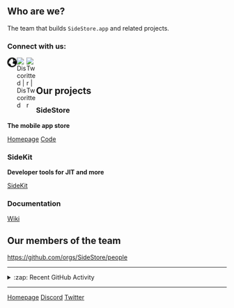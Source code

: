 <!-- 
Docs: How to use GitHub README and actions to auto-generate embedded content.
https://github.com/anuraghazra/github-readme-stats
https://www.youtube.com/watch?v=n6d4KHSKqGk
https://github.com/rahuldkjain/github-profile-readme-generator
 -->

## Who are we?

The team that builds `SideStore.app` and related projects.

### Connect with us:

<!--
[![Website](https://img.shields.io/website?label=sidestore.io&style=for-the-badge&url=https://sidestore.io)](https://sidestore.io)
[![Twitter Follow](https://img.shields.io/twitter/follow/sidestore_io?color=1DA1F2&logo=twitter&style=for-the-badge)](https://twitter.com/intent/follow?original_referer=https%3A%2F%2Fgithub.com%2Fsidestore&screen_name=sidestore)
[![GitHub Followers](https://img.shields.io/github/followers/sidestore?style=for-the-badge)]()
[![GitHub Sponsors](https://img.shields.io/github/sponsors/sidestore?style=for-the-badge
)]() 
-->

[<img align="left" alt="sidestore.io" width="22px" src="https://raw.githubusercontent.com/iconic/open-iconic/master/svg/globe.svg" />][website]
[<img align="left" alt="Discord | Discord" width="22px" src="https://cdn.jsdelivr.net/npm/simple-icons@v3/icons/discord.svg" />][discord]
[<img align="left" alt="Twitter | Twitter" width="22px" src="https://cdn.jsdelivr.net/npm/simple-icons@v3/icons/twitter.svg" />][twitter]

<br />
<br />

## Our projects

### SideStore

__The mobile app store__

[Homepage][website]
[Code][git.sidestore]

### SideKit

__Developer tools for JIT and more__

[SideKit][git.sidekit]

### Documentation

[Wiki][wiki]

## Our members of the team

https://github.com/orgs/SideStore/people

---

<details>
  <summary>:zap: Recent GitHub Activity</summary>

<!--START_SECTION:activity-->
1. 💪 Opened PR [#98](https://github.com/SideStore/SideStore-Docs/pull/98) in [SideStore/SideStore-Docs](https://github.com/SideStore/SideStore-Docs)
2. 🗣 Commented on [#68](https://github.com/SideStore/SideStore-Docs/issues/68) in [SideStore/SideStore-Docs](https://github.com/SideStore/SideStore-Docs)
3. 🎉 Merged PR [#84](https://github.com/SideStore/SideStore-Docs/pull/84) in [SideStore/SideStore-Docs](https://github.com/SideStore/SideStore-Docs)
4. 💪 Opened PR [#97](https://github.com/SideStore/SideStore-Docs/pull/97) in [SideStore/SideStore-Docs](https://github.com/SideStore/SideStore-Docs)
5. 💪 Opened PR [#96](https://github.com/SideStore/SideStore-Docs/pull/96) in [SideStore/SideStore-Docs](https://github.com/SideStore/SideStore-Docs)
6. 💪 Opened PR [#95](https://github.com/SideStore/SideStore-Docs/pull/95) in [SideStore/SideStore-Docs](https://github.com/SideStore/SideStore-Docs)
7. 💪 Opened PR [#94](https://github.com/SideStore/SideStore-Docs/pull/94) in [SideStore/SideStore-Docs](https://github.com/SideStore/SideStore-Docs)
8. 🎉 Merged PR [#81](https://github.com/SideStore/SideStore-Docs/pull/81) in [SideStore/SideStore-Docs](https://github.com/SideStore/SideStore-Docs)
9. 💪 Opened PR [#93](https://github.com/SideStore/SideStore-Docs/pull/93) in [SideStore/SideStore-Docs](https://github.com/SideStore/SideStore-Docs)
10. 🎉 Merged PR [#92](https://github.com/SideStore/SideStore-Docs/pull/92) in [SideStore/SideStore-Docs](https://github.com/SideStore/SideStore-Docs)
11. 🎉 Merged PR [#80](https://github.com/SideStore/SideStore-Docs/pull/80) in [SideStore/SideStore-Docs](https://github.com/SideStore/SideStore-Docs)
12. 💪 Opened PR [#92](https://github.com/SideStore/SideStore-Docs/pull/92) in [SideStore/SideStore-Docs](https://github.com/SideStore/SideStore-Docs)
13. 💪 Opened PR [#91](https://github.com/SideStore/SideStore-Docs/pull/91) in [SideStore/SideStore-Docs](https://github.com/SideStore/SideStore-Docs)
14. 💪 Opened PR [#90](https://github.com/SideStore/SideStore-Docs/pull/90) in [SideStore/SideStore-Docs](https://github.com/SideStore/SideStore-Docs)
15. 💪 Opened PR [#89](https://github.com/SideStore/SideStore-Docs/pull/89) in [SideStore/SideStore-Docs](https://github.com/SideStore/SideStore-Docs)
16. 💪 Opened PR [#88](https://github.com/SideStore/SideStore-Docs/pull/88) in [SideStore/SideStore-Docs](https://github.com/SideStore/SideStore-Docs)
17. 💪 Opened PR [#87](https://github.com/SideStore/SideStore-Docs/pull/87) in [SideStore/SideStore-Docs](https://github.com/SideStore/SideStore-Docs)
18. 💪 Opened PR [#86](https://github.com/SideStore/SideStore-Docs/pull/86) in [SideStore/SideStore-Docs](https://github.com/SideStore/SideStore-Docs)
19. 🎉 Merged PR [#85](https://github.com/SideStore/SideStore-Docs/pull/85) in [SideStore/SideStore-Docs](https://github.com/SideStore/SideStore-Docs)
20. 💪 Opened PR [#85](https://github.com/SideStore/SideStore-Docs/pull/85) in [SideStore/SideStore-Docs](https://github.com/SideStore/SideStore-Docs)
<!--END_SECTION:activity-->

</details>

---

[Homepage][patreon] [Discord][discord] [Twitter][twitter]

<!--
- [Patreon][patreon]
- [OpenCollective][opencollective]
- [YouTube][youtube]
-->

[website]: https://sidestore.io
[wiki]: https://wiki.sidestore.io
[twitter]: https://twitter.com/sidestore_io
[discord]: https://discord.gg/sidestore-949183273383395328
[youtube]: https://youtube.com/TODO
[patreon]: https://www.patreon.com/SideStore
[opencollective]: https://opencollective.com/TODO
[git.sidestore]: https://github.com/SideStore/SideStore/
[git.sidekit]: https://github.com/SideStore/SideKit

